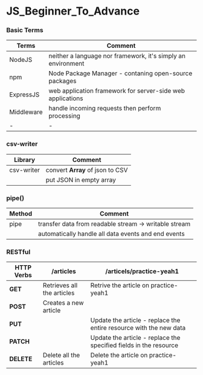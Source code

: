 # JS_Beginner_To_Advance
### Basic Terms
|Terms|Comment|
|-|-|
|NodeJS|neither a language nor framework, it's simply an environment|
|npm|Node Package Manager - contaning open-source packages|
|ExpressJS|web application framework for server-side web applications|
|Middleware|handle incoming requests then perform processing|
|-|-|

### csv-writer
|Library|Comment|
|-|-|
|csv-writer|convert **Array** of json to CSV|
||put JSON in empty array|


### pipe()
|Method|Comment|
|-|-|
|pipe|transfer data from readable stream -> writable stream|
||automatically handle all data events and end events|

### **RESTful**
| HTTP Verbs | /articles | /articels/practice-yeah1|
|-|-|-|
|**GET**|Retrieves all the articles| Retrive the article on practice-yeah1|
|**POST**|Creates a new article||
|**PUT**||Update the article - replace the entire resource with the new data|
|**PATCH**||Update the article - replace the specified fields in the resource|
|**DELETE**|Delete all the articles|Delete the article on practice-yeah1|

